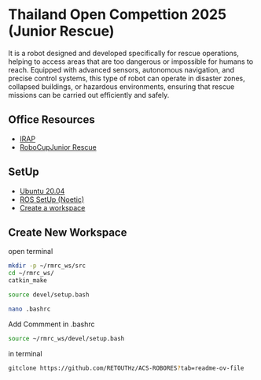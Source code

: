 
# Thailand Open Compettion 2025 (Junior Rescue)

It is a robot designed and developed specifically for rescue operations, helping to access areas that are too dangerous or impossible for humans to reach. Equipped with advanced sensors, autonomous navigation, and precise control systems, this type of robot can operate in disaster zones, collapsed buildings, or hazardous environments, ensuring that rescue missions can be carried out efficiently and safely.

## Office Resources
* [IRAP](https://github.com/TanakornKulsri/iRAP_RMRC?tab=readme-ov-file)
* [RoboCupJunior Rescue](https://junior.robocup.org/rescue/)

## SetUp
* [Ubuntu 20.04](https://releases.ubuntu.com/focal/)
* [ROS SetUp (Noetic)](https://wiki.ros.org/noetic/Installation/Ubuntu)
* [Create a workspace](https://wiki.ros.org/catkin/Tutorials/create_a_workspace)

## Create New Workspace

open terminal

```bash
mkdir -p ~/rmrc_ws/src
cd ~/rmrc_ws/
catkin_make
```

```bash
source devel/setup.bash
```
```bash
nano .bashrc
```

Add Commment in .bashrc
```bash
source ~/rmrc_ws/devel/setup.bash
```

in terminal
```bash
gitclone https://github.com/RETOUTHz/ACS-ROBORES?tab=readme-ov-file
```





